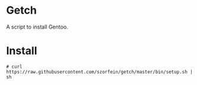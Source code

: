 # Getch
A script to install Gentoo.

# Install

    # curl https://raw.githubusercontent.com/szorfein/getch/master/bin/setup.sh | sh
